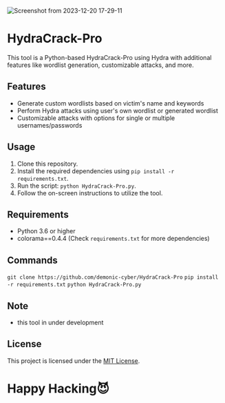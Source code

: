 ![Screenshot from 2023-12-20 17-29-11](https://github.com/Demonic-cyber/HydraCrack-Pro/assets/92028299/61ae4e63-7c20-4364-9be4-eb2ddd23b2e4)

# HydraCrack-Pro

This tool is a Python-based HydraCrack-Pro using Hydra with additional features like wordlist generation, customizable attacks, and more.

## Features

- Generate custom wordlists based on victim's name and keywords
- Perform Hydra attacks using user's own wordlist or generated wordlist
- Customizable attacks with options for single or multiple usernames/passwords

## Usage

1. Clone this repository.
2. Install the required dependencies using `pip install -r requirements.txt`.
3. Run the script: `python HydraCrack-Pro.py`.
4. Follow the on-screen instructions to utilize the tool.

## Requirements

- Python 3.6 or higher
- colorama==0.4.4 (Check `requirements.txt` for more dependencies)

## Commands
`git clone https://github.com/demonic-cyber/HydraCrack-Pro`
`pip install -r requirements.txt`
`python HydraCrack-Pro.py`

## Note
- this tool in under development

## License

This project is licensed under the [MIT License](LICENSE).

# Happy Hacking😈
